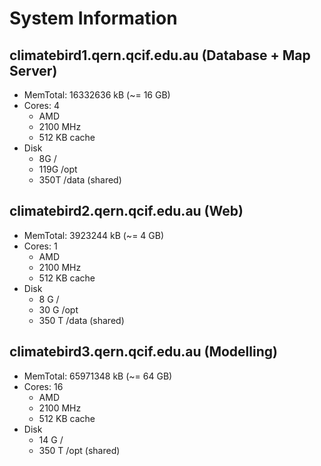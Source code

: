 System Information
===================

climatebird1.qern.qcif.edu.au (Database + Map Server)
-----------------------------
* MemTotal: 16332636 kB (~= 16 GB)
* Cores: 4
    * AMD
    * 2100 MHz
    * 512 KB cache 
* Disk
    * 8G   /
    * 119G /opt
    * 350T /data (shared)

climatebird2.qern.qcif.edu.au (Web)
-----------------------------
* MemTotal: 3923244 kB (~= 4 GB)
* Cores: 1
    * AMD
    * 2100 MHz
    * 512 KB cache 
* Disk
    * 8 G   /
    * 30 G  /opt
    * 350 T /data (shared)

climatebird3.qern.qcif.edu.au (Modelling)
-----------------------------
* MemTotal: 65971348 kB (~= 64 GB)
* Cores: 16
    * AMD
    * 2100 MHz
    * 512 KB cache 
* Disk
    * 14 G   /
    * 350 T /opt (shared)

